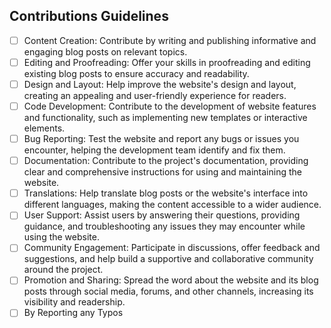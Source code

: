 ## Contributions Guidelines
- [ ] Content Creation: Contribute by writing and publishing informative and engaging blog posts on relevant topics.
- [ ] Editing and Proofreading: Offer your skills in proofreading and editing existing blog posts to ensure accuracy and readability.
- [ ] Design and Layout: Help improve the website's design and layout, creating an appealing and user-friendly experience for readers.
- [ ] Code Development: Contribute to the development of website features and functionality, such as implementing new templates or interactive elements.
- [ ] Bug Reporting: Test the website and report any bugs or issues you encounter, helping the development team identify and fix them.
- [ ] Documentation: Contribute to the project's documentation, providing clear and comprehensive instructions for using and maintaining the website.
- [ ] Translations: Help translate blog posts or the website's interface into different languages, making the content accessible to a wider audience.
- [ ] User Support: Assist users by answering their questions, providing guidance, and troubleshooting any issues they may encounter while using the website.
- [ ] Community Engagement: Participate in discussions, offer feedback and suggestions, and help build a supportive and collaborative community around the project.
- [ ] Promotion and Sharing: Spread the word about the website and its blog posts through social media, forums, and other channels, increasing its visibility and readership.
- [ ] By Reporting any Typos 
